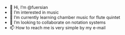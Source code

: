 - 👋 Hi, I’m @fuersian
- 👀 I’m interested in music 
- 🌱 I’m currently learning chamber music for flute quintet
- 💞️ I’m looking to collaborate on notation systems 
- 📫 How to reach me is very simple by my e-mail

<!---
fuersian/fuersian is a ✨ special ✨ repository because its `README.md` (this file) appears on your GitHub profile.
You can click the Preview link to take a look at your changes.
--->

